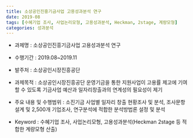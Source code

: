 ```yaml
---
title: 소상공인진흥기금사업 고용성과분석 연구
date: 2019-08
tags: [수혜기업 조사, 사업논리모형, 고용성과분석, Heckman, 2stage, 계량모형]
categories: 성과분석
---
```


- 과제명 : 소상공인진흥기금사업 고용성과분석 연구

- 수행기간 : 2019.08~2019.11

- 발주처 : 소상공인시장진흥공단

- 과제목적 : 소상공인시장진흥공단 운영기금을 통한 지원사업이 고용률 제고에 기여할 수 있도록 기금사업 예산과 일자리창출과의 연계성의 필요성이 제기

- 주요 내용 및 수행범위 : 소진기금 사업별 일자리 창출 현황조사 및 분석, 조사문항 설계 및 2,500개 기업조사, 연구분석에 적합한 분석방법론 설정 및 분석

- Keyword : 수혜기업 조사, 사업논리모형, 고용성과분석(Heckman 2stage 등 적합한 계량모형 산출)

